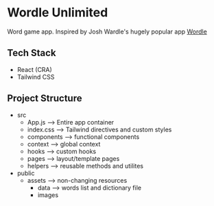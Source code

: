 # Wordle Unlimited

Word game app. Inspired by Josh Wardle's hugely popular app [Wordle](https://www.powerlanguage.co.uk/wordle/)

## Tech Stack

- React (CRA)
- Tailwind CSS

## Project Structure

- src
  - App.js --> Entire app container
  - index.css --> Tailwind directives and custom styles
  - components --> functional components
  - context --> global context
  - hooks --> custom hooks
  - pages --> layout/template pages
  - helpers --> reusable methods and utilites
- public
  - assets --> non-changing resources
    - data --> words list and dictionary file
    - images 
